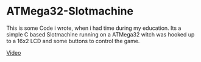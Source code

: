 # ATMega32-Slotmachine

This is some Code i wrote, when i had time during my education. Its a simple C based Slotmachine running on a ATMega32 witch was hooked up to a 16x2 LCD and some buttons to control the game.

[Video]()
